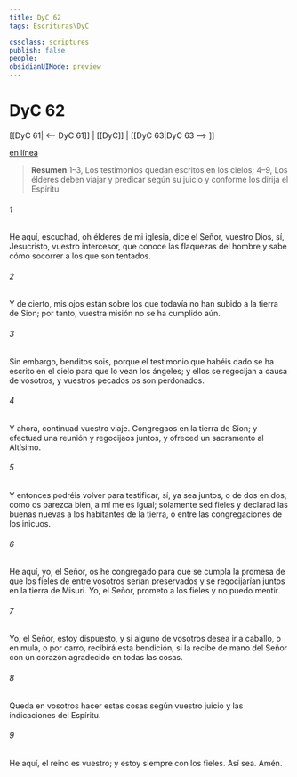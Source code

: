 ```yaml
---
title: DyC 62
tags: Escrituras\DyC

cssclass: scriptures
publish: false
people:
obsidianUIMode: preview
---
```


# DyC 62
[[DyC 61| <-- DyC 61]] | [[DyC]] | [[DyC 63|DyC 63 --> ]]

[en línea](https://churchofjesuschrist.org/study/scriptures/dc-testament/dc/62?lang=spa)

> __Resumen__
1–3, Los testimonios quedan escritos en los cielos; 4–9, Los élderes deben viajar y predicar según su juicio y conforme los dirija el Espíritu.

###### 1 
He aquí, escuchad, oh élderes de mi iglesia, dice el Señor, vuestro Dios, sí, Jesucristo, vuestro intercesor, que conoce las flaquezas del hombre y sabe cómo socorrer a los que son tentados.

###### 2 
Y de cierto, mis ojos están sobre los que todavía no han subido a la tierra de Sion; por tanto, vuestra misión no se ha cumplido aún.

###### 3 
Sin embargo, benditos sois, porque el testimonio que habéis dado se ha escrito en el cielo para que lo vean los ángeles; y ellos se regocijan a causa de vosotros, y vuestros pecados os son perdonados.

###### 4 
Y ahora, continuad vuestro viaje. Congregaos en la tierra de Sion; y efectuad una reunión y regocijaos juntos, y ofreced un sacramento al Altísimo.

###### 5 
Y entonces podréis volver para testificar, sí, ya sea juntos, o de dos en dos, como os parezca bien, a mí me es igual; solamente sed fieles y declarad las buenas nuevas a los habitantes de la tierra, o entre las congregaciones de los inicuos.

###### 6 
He aquí, yo, el Señor, os he congregado para que se cumpla la promesa de que los fieles de entre vosotros serían preservados y se regocijarían juntos en la tierra de Misuri. Yo, el Señor, prometo a los fieles y no puedo mentir.

###### 7 
Yo, el Señor, estoy dispuesto, y si alguno de vosotros desea ir a caballo, o en mula, o por carro, recibirá esta bendición, si la recibe de mano del Señor con un corazón agradecido en todas las cosas.

###### 8 
Queda en vosotros hacer estas cosas según vuestro juicio y las indicaciones del Espíritu.

###### 9 
He aquí, el reino es vuestro; y estoy siempre con los fieles. Así sea. Amén.


